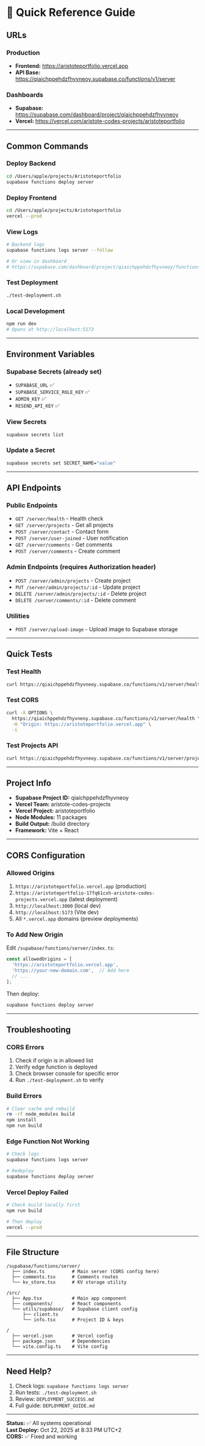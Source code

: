 # 🚀 Quick Reference Guide

## URLs

### Production
- **Frontend:** https://aristoteportfolio.vercel.app
- **API Base:** https://qiaichppehdzfhyvneoy.supabase.co/functions/v1/server

### Dashboards
- **Supabase:** https://supabase.com/dashboard/project/qiaichppehdzfhyvneoy
- **Vercel:** https://vercel.com/aristote-codes-projects/aristoteportfolio

---

## Common Commands

### Deploy Backend
```bash
cd /Users/apple/projects/Aristoteportfolio
supabase functions deploy server
```

### Deploy Frontend
```bash
cd /Users/apple/projects/Aristoteportfolio
vercel --prod
```

### View Logs
```bash
# Backend logs
supabase functions logs server --follow

# Or view in dashboard
# https://supabase.com/dashboard/project/qiaichppehdzfhyvneoy/functions
```

### Test Deployment
```bash
./test-deployment.sh
```

### Local Development
```bash
npm run dev
# Opens at http://localhost:5173
```

---

## Environment Variables

### Supabase Secrets (already set)
- `SUPABASE_URL` ✅
- `SUPABASE_SERVICE_ROLE_KEY` ✅
- `ADMIN_KEY` ✅
- `RESEND_API_KEY` ✅

### View Secrets
```bash
supabase secrets list
```

### Update a Secret
```bash
supabase secrets set SECRET_NAME="value"
```

---

## API Endpoints

### Public Endpoints
- `GET /server/health` - Health check
- `GET /server/projects` - Get all projects
- `POST /server/contact` - Contact form
- `POST /server/user-joined` - User notification
- `GET /server/comments` - Get comments
- `POST /server/comments` - Create comment

### Admin Endpoints (requires Authorization header)
- `POST /server/admin/projects` - Create project
- `PUT /server/admin/projects/:id` - Update project
- `DELETE /server/admin/projects/:id` - Delete project
- `DELETE /server/comments/:id` - Delete comment

### Utilities
- `POST /server/upload-image` - Upload image to Supabase storage

---

## Quick Tests

### Test Health
```bash
curl https://qiaichppehdzfhyvneoy.supabase.co/functions/v1/server/health
```

### Test CORS
```bash
curl -X OPTIONS \
  https://qiaichppehdzfhyvneoy.supabase.co/functions/v1/server/health \
  -H "Origin: https://aristoteportfolio.vercel.app" \
  -i
```

### Test Projects API
```bash
curl https://qiaichppehdzfhyvneoy.supabase.co/functions/v1/server/projects
```

---

## Project Info

- **Supabase Project ID:** qiaichppehdzfhyvneoy
- **Vercel Team:** aristote-codes-projects
- **Vercel Project:** aristoteportfolio
- **Node Modules:** 11 packages
- **Build Output:** /build directory
- **Framework:** Vite + React

---

## CORS Configuration

### Allowed Origins
1. `https://aristoteportfolio.vercel.app` (production)
2. `https://aristoteportfolio-17fq61cxh-aristote-codes-projects.vercel.app` (latest deployment)
3. `http://localhost:3000` (local dev)
4. `http://localhost:5173` (Vite dev)
5. All `*.vercel.app` domains (preview deployments)

### To Add New Origin
Edit `/supabase/functions/server/index.ts`:
```typescript
const allowedOrigins = [
  'https://aristoteportfolio.vercel.app',
  'https://your-new-domain.com',  // Add here
  // ...
];
```
Then deploy:
```bash
supabase functions deploy server
```

---

## Troubleshooting

### CORS Errors
1. Check if origin is in allowed list
2. Verify edge function is deployed
3. Check browser console for specific error
4. Run `./test-deployment.sh` to verify

### Build Errors
```bash
# Clear cache and rebuild
rm -rf node_modules build
npm install
npm run build
```

### Edge Function Not Working
```bash
# Check logs
supabase functions logs server

# Redeploy
supabase functions deploy server
```

### Vercel Deploy Failed
```bash
# Check build locally first
npm run build

# Then deploy
vercel --prod
```

---

## File Structure

```
/supabase/functions/server/
  ├── index.ts          # Main server (CORS config here)
  ├── comments.tsx      # Comments routes
  └── kv_store.tsx      # KV storage utility

/src/
  ├── App.tsx           # Main app component
  ├── components/       # React components
  └── utils/supabase/   # Supabase client config
      ├── client.ts
      └── info.tsx      # Project ID & keys

/
  ├── vercel.json       # Vercel config
  ├── package.json      # Dependencies
  └── vite.config.ts    # Vite config
```

---

## Need Help?

1. Check logs: `supabase functions logs server`
2. Run tests: `./test-deployment.sh`
3. Review: `DEPLOYMENT_SUCCESS.md`
4. Full guide: `DEPLOYMENT_GUIDE.md`

---

**Status:** ✅ All systems operational  
**Last Deploy:** Oct 22, 2025 at 8:33 PM UTC+2  
**CORS:** ✅ Fixed and working  
